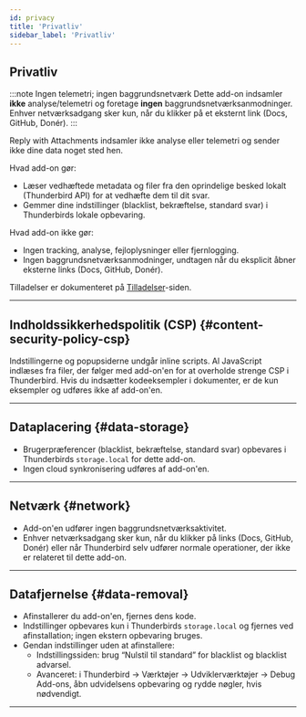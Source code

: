 ```yaml
---
id: privacy
title: 'Privatliv'
sidebar_label: 'Privatliv'
---
```


## Privatliv

:::note Ingen telemetri; ingen baggrundsnetværk
Dette add-on indsamler **ikke** analyse/telemetri og foretage **ingen** baggrundsnetværksanmodninger. Enhver netværksadgang sker kun, når du klikker på et eksternt link (Docs, GitHub, Donér).
:::

Reply with Attachments indsamler ikke analyse eller telemetri og sender ikke dine data noget sted hen.

Hvad add-on gør:

- Læser vedhæftede metadata og filer fra den oprindelige besked lokalt (Thunderbird API) for at vedhæfte dem til dit svar.
- Gemmer dine indstillinger (blacklist, bekræftelse, standard svar) i Thunderbirds lokale opbevaring.

Hvad add-on ikke gør:

- Ingen tracking, analyse, fejloplysninger eller fjernlogging.
- Ingen baggrundsnetværksanmodninger, undtagen når du eksplicit åbner eksterne links (Docs, GitHub, Donér).

Tilladelser er dokumenteret på [Tilladelser](permissions)-siden.

---

## Indholdssikkerhedspolitik (CSP) {#content-security-policy-csp}

Indstillingerne og popupsiderne undgår inline scripts. Al JavaScript indlæses fra filer, der følger med add-on'en for at overholde strenge CSP i Thunderbird. Hvis du indsætter kodeeksempler i dokumenter, er de kun eksempler og udføres ikke af add-on'en.

---

## Dataplacering {#data-storage}

- Brugerpræferencer (blacklist, bekræftelse, standard svar) opbevares i Thunderbirds `storage.local` for dette add-on.
- Ingen cloud synkronisering udføres af add-on'en.

---

## Netværk {#network}

- Add-on'en udfører ingen baggrundsnetværksaktivitet.
- Enhver netværksadgang sker kun, når du klikker på links (Docs, GitHub, Donér) eller når Thunderbird selv udfører normale operationer, der ikke er relateret til dette add-on.

---

## Datafjernelse {#data-removal}

- Afinstallerer du add-on'en, fjernes dens kode.
- Indstillinger opbevares kun i Thunderbirds `storage.local` og fjernes ved afinstallation; ingen ekstern opbevaring bruges.
- Gendan indstillinger uden at afinstallere:
  - Indstillingssiden: brug “Nulstil til standard” for blacklist og blacklist advarsel.
  - Avanceret: i Thunderbird → Værktøjer → Udviklerværktøjer → Debug Add-ons, åbn udvidelsens opbevaring og rydde nøgler, hvis nødvendigt.

---
